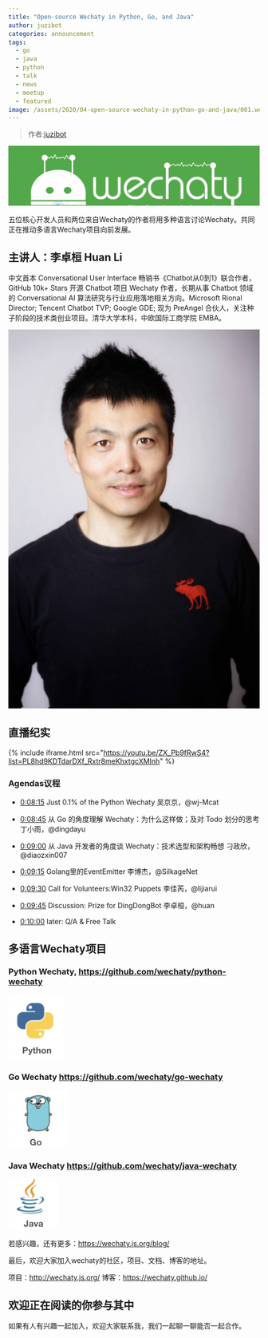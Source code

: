```yaml
---
title: "Open-source Wechaty in Python, Go, and Java"
author: juzibot
categories: announcement
tags:
  - go
  - java
  - python
  - talk
  - news
  - meetup
  - featured
image: /assets/2020/04-open-source-wechaty-in-python-go-and-java/001.webp
---
```


> 作者:[juzibot](https://github.com/juzibot)

<!-- more -->
![002](/assets/2020/04-open-source-wechaty-in-python-go-and-java/002.webp)

五位核心开发人员和两位来自Wechaty的作者将用多种语言讨论Wechaty。共同正在推动多语言Wechaty项目向前发展。

## 主讲人：李卓桓 Huan Li

中文首本 Conversational User Interface 畅销书《Chatbot从0到1》联合作者，GitHub 10k+ Stars 开源 Chatbot 项目 Wechaty 作者，长期从事 Chatbot 领域的 Conversational AI 算法研究与行业应用落地相关方向。Microsoft Rional Director; Tencent Chatbot TVP; Google GDE; 现为 PreAngel 合伙人，关注种子阶段的技术类创业项目。清华大学本科，中欧国际工商学院 EMBA。

![li](/assets/2020/04-open-source-wechaty-in-python-go-and-java/li.webp)

## 直播纪实

{% include iframe.html src="https://youtu.be/ZX_Pb9fRwS4?list=PL8hd9KDTdarDXf_Rxtr8meKhxtgcXMInh" %}

### Agendas议程

- [0:08:15](https://www.youtube.com/watch?v=ZX_Pb9fRwS4&list=PL8hd9KDTdarDXf_Rxtr8meKhxtgcXMInh&index=8&t=495s) Just 0.1% of the Python Wechaty 吴京京，@wj-Mcat

- [0:08:45](https://www.youtube.com/watch?v=ZX_Pb9fRwS4&list=PL8hd9KDTdarDXf_Rxtr8meKhxtgcXMInh&index=8&t=525s) 从 Go 的角度理解 Wechaty：为什么这样做；及对 Todo 划分的思考 丁小雨，@dingdayu

- [0:09:00](https://www.youtube.com/watch?v=ZX_Pb9fRwS4&list=PL8hd9KDTdarDXf_Rxtr8meKhxtgcXMInh&index=8&t=540s) 从 Java 开发者的角度谈 Wechaty：技术选型和架构畅想 刁政欣，@diaozxin007

- [0:09:15](https://www.youtube.com/watch?v=ZX_Pb9fRwS4&list=PL8hd9KDTdarDXf_Rxtr8meKhxtgcXMInh&index=8&t=555s) Golang里的EventEmitter 李博杰，@SilkageNet

- [0:09:30](https://www.youtube.com/watch?v=ZX_Pb9fRwS4&list=PL8hd9KDTdarDXf_Rxtr8meKhxtgcXMInh&index=8&t=570s) Call for Volunteers:Win32 Puppets 李佳芮，@lijiarui

- [0:09:45](https://www.youtube.com/watch?v=ZX_Pb9fRwS4&list=PL8hd9KDTdarDXf_Rxtr8meKhxtgcXMInh&index=8&t=585s) Discussion: Prize for DingDongBot 李卓桓，@huan

- [0:10:00](https://www.youtube.com/watch?v=ZX_Pb9fRwS4&list=PL8hd9KDTdarDXf_Rxtr8meKhxtgcXMInh&index=8&t=600s) later: Q/A & Free Talk

## 多语言Wechaty项目

### Python Wechaty, <https://github.com/wechaty/python-wechaty>

![py](/assets/2020/04-open-source-wechaty-in-python-go-and-java/py.webp)

### Go Wechaty <https://github.com/wechaty/go-wechaty>

![go](/assets/2020/04-open-source-wechaty-in-python-go-and-java/go.webp)

### Java Wechaty <https://github.com/wechaty/java-wechaty>

![java](/assets/2020/04-open-source-wechaty-in-python-go-and-java/java.webp)

若感兴趣，还有更多：<https://wechaty.js.org/blog/>

最后，欢迎大家加入wechaty的社区，项目、文档、博客的地址。

项目：<http://wechaty.js.org/>
博客：<https://wechaty.github.io/>

## 欢迎正在阅读的你参与其中

如果有人有兴趣一起加入，欢迎大家联系我，我们一起聊一聊能否一起合作。
